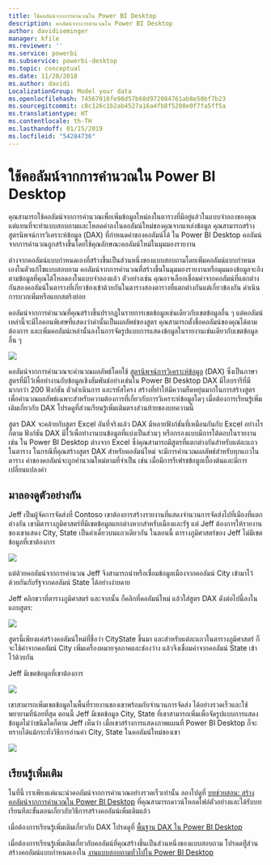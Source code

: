 ```yaml
---
title: ใช้คอลัมน์จากการคำนวณใน Power BI Desktop
description: คอลัมน์จากการคำนวณใน Power BI Desktop
author: davidiseminger
manager: kfile
ms.reviewer: ''
ms.service: powerbi
ms.subservice: powerbi-desktop
ms.topic: conceptual
ms.date: 11/28/2018
ms.author: davidi
LocalizationGroup: Model your data
ms.openlocfilehash: 74567016fe98d57b68d972084761ab8e50bf7b23
ms.sourcegitcommit: c8c126c1b2ab4527a16a4fb8f5208e0f7fa5ff5a
ms.translationtype: HT
ms.contentlocale: th-TH
ms.lasthandoff: 01/15/2019
ms.locfileid: "54284736"
---
```

# <a name="using-calculated-columns-in-power-bi-desktop"></a>ใช้คอลัมน์จากการคำนวณใน Power BI Desktop
คุณสามารถใช้คอลัมน์จากการคำนวณเพื่อเพิ่มข้อมูลใหม่ลงในตารางที่มีอยู่แล้วในแบบจำลองของคุณ แต่แทนที่จะทำแบบสอบถามและโหลดค่าลงในคอลัมน์ใหม่ของคุณจากแหล่งข้อมูล คุณสามารถสร้างสูตรนิพจน์การวิเคราะห์ข้อมูล (DAX) ที่กำหนดค่าของคอลัมน์ได้ ใน Power BI Desktop คอลัมน์จากการคำนวณถูกสร้างขึ้นโดยใช้คุณลักษณะคอลัมน์ใหม่ในมุมมองรายงาน

ต่างจากคอลัมน์แบบกำหนดเองที่สร้างขึ้นเป็นส่วนหนึ่งของแบบสอบถามโดยเพิ่มคอลัมน์แบบกำหนดเองในตัวแก้ไขแบบสอบถาม คอลัมน์จากการคำนวณที่สร้างขึ้นในมุมมองรายงานหรือมุมมองข้อมูลจะอิงตามข้อมูลที่คุณได้โหลดลงในแบบจำลองแล้ว ตัวอย่างเช่น คุณอาจเลือกเชื่อมค่าจากคอลัมน์ที่แตกต่างกันสองคอลัมน์ในตารางที่เกี่ยวข้องเข้าด้วยกันในตารางสองตารางที่แตกต่างกันแต่เกี่ยวข้องกัน ดำเนินการบวกเพิ่มหรือแยกสตริงย่อย

คอลัมน์จากการคำนวณที่คุณสร้างขึ้นปรากฏในรายการเขตข้อมูลเช่นเดียวกับเขตข้อมูลอื่น ๆ แต่คอลัมน์เหล่านี้จะมีไอคอนพิเศษที่แสดงว่าค่านั้นเป็นผลลัพธ์ของสูตร คุณสามารถตั้งชื่อคอลัมน์ของคุณได้ตามต้องการ และเพิ่มคอลัมน์เหล่านั้นลงในการจัดรูปแบบการแสดงข้อมูลในรายงานเช่นเดียวกับเขตข้อมูลอื่น ๆ

![](media/desktop-calculated-columns/calccolinpbid_fields.png)

คอลัมน์จากการคำนวณจะคำนวณผลลัพธ์โดยใช้ [สูตรนิพจน์การวิเคราะห์ข้อมูล](https://msdn.microsoft.com/library/gg413422.aspx) (DAX) ซึ่งเป็นภาษาสูตรที่มีไว้เพื่อทำงานกับข้อมูลเชิงสัมพันธ์อย่างเช่นใน Power BI Desktop DAX มีไลบรารีที่มีมากกว่า 200 ฟังก์ชัน ตัวดำเนินการ และรหัสโครง สร้างที่ทำให้มีความยืดหยุ่นมากในการสร้างสูตรเพื่อคำนวณผลลัพธ์เฉพาะสำหรับความต้องการที่เกี่ยวกับการวิเคราะห์ข้อมูลใดๆ เมื่อต้องการเรียนรู้เพิ่มเติมเกี่ยวกับ DAX โปรดดูที่ส่วนเรียนรู้เพิ่มเติมตรงส่วนท้ายของบทความนี้

สูตร DAX จะคล้ายกับสูตร Excel อันที่จริงแล้ว DAX มีหลายฟังก์ชันที่เหมือนกันกับ Excel อย่างไรก็ตาม ฟังก์ชัน DAX มีไว้เพื่อทำงานบนข้อมูลที่แบ่งเป็นส่วนๆ หรือกรองแบบมีการโต้ตอบในรายงาน เช่น ใน Power BI Desktop ต่างจาก Excel ซึ่ง่คุณสามารถมีสูตรที่แตกต่างกันสำหรับแต่ละแถวในตาราง ในกรณีที่คุณสร้างสูตร DAX สำหรับคอลัมน์ใหม่ จะมีการคำนวณผลลัพธ์สำหรับทุกแถวในตาราง ค่าของคอลัมน์จะถูกคำนวณใหม่ตามที่จำเป็น เช่น เมื่อมีการรีเฟรชข้อมูลเบื้องต้นและมีการเปลี่ยนแปลงค่า

## <a name="lets-look-at-an-example"></a>มาลองดูตัวอย่างกัน
Jeff เป็นผู้จัดการจัดส่งที่ Contoso เขาต้องการสร้างรายงานที่แสดงจำนวนการจัดส่งไปที่เมืองที่แตกต่างกัน เขามีตารางภูมิศาสตร์ที่มีเขตข้อมูลแยกต่างหากสำหรับเมืองและรัฐ แต่ Jeff ต้องการให้รายงานของเขาแสดง City, State เป็นค่าเดี่ยวบนแถวเดียวกัน ในตอนนี้ ตารางภูมิศาสตร์ของ Jeff ไม่มีเขตข้อมูลที่เขาต้องการ

![](media/desktop-calculated-columns/calccolinpbid_cityandstatefields.png)

แต่ด้วยคอลัมน์จากการคำนวณ Jeff จึงสามารถนำหรือเชื่อมข้อมูลเมืองจากคอลัมน์ City เข้ามาไว้ด้วยกันกับรัฐจากคอลัมน์ State ได้อย่างง่ายดาย

Jeff คลิกขวาที่ตารางภูมิศาสตร์ และจากนั้น ก็คลิกที่คอลัมน์ใหม่ แล้วใส่สูตร DAX ดังต่อไปนี้ลงในแถบสูตร:

![](media/desktop-calculated-columns/calccolinpbid_formula.png)

สูตรนี้เพียงแค่สร้างคอลัมน์ใหม่ที่ชื่อว่า CityState ขึ้นมา และสำหรับแต่ละแถวในตารางภูมิศาสตร์ ก็จะใช้ค่าจากคอลัมน์ City เพิ่มเครื่องหมายจุลภาคและช่องว่าง แล้วจึงเชื่อมค่าจากคอลัมน์ State เข้าไว้ด้วยกัน

Jeff มีเขตข้อมูลที่เขาต้องการ

![](media/desktop-calculated-columns/calccolinpbid_citystatefield.png)

เขาสามารถเพิ่มเขตข้อมูลในพื้นที่รายงานของเขาพร้อมกับจำนวนการจัดส่ง ได้อย่างรวดเร็วและใช้พยายามที่น้อยที่สุด ตอนนี้ Jeff มีเขตข้อมูล City, State ที่เขาสามารถเพิ่มเพื่อจัดรูปแบบการแสดงข้อมูลไม่ว่าชนิดใดก็ตาม Jeff เห็นว่า เมื่อเขาสร้างการแสดงภาพแผนที่ Power BI Desktop ก็จะทราบได้แม้กระทั่งวิธีการอ่านค่า City, State ในคอลัมน์ใหม่ของเขา

![](media/desktop-calculated-columns/calccolinpbid_citystatemap.png)

## <a name="learn-more"></a>เรียนรู้เพิ่มเติม
ในที่นี้ เราเพียงแค่แนะนำคอลัมน์จากการคำนวณอย่างรวดเร็วเท่านั้น ลองไปดูที่ [บทช่วยสอน: สร้างคอลัมน์จากการคำนวณใน Power BI Desktop](desktop-tutorial-create-calculated-columns.md) ที่คุณสามารถดาวน์โหลดไฟล์ตัวอย่างและได้รับบทเรียนทีละขั้นตอนเกี่ยวกับวิธีการสร้างคอลัมน์เพิ่มเติมแล้ว 

เมื่อต้องการเรียนรู้เพิ่มเติมเกี่ยวกับ DAX โปรดดูที่ [พื้นฐาน DAX ใน Power BI Desktop](desktop-quickstart-learn-dax-basics.md)

เมื่อต้องการเรียนรู้เพิ่มเติมเกี่ยวกับคอลัมน์ที่คุณสร้างขึ้นเป็นส่วนหนึ่งของแบบสอบถาม โปรดดทีู่ส่วนสร้างคอลัมน์แบบกำหนดเองใน [งานแบบสอบถามทั่วไปใน Power BI Desktop](desktop-common-query-tasks.md)  

